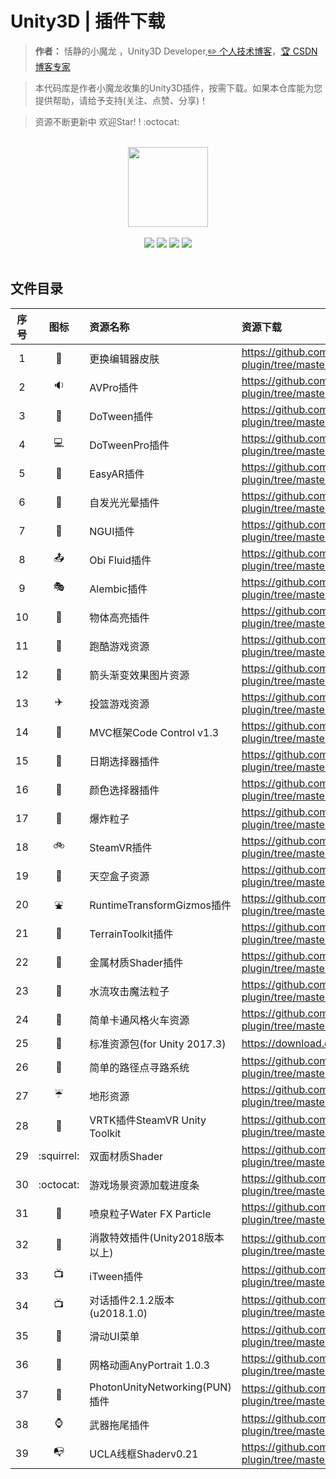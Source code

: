 # Unity3D | 插件下载

> **作者：** 恬静的小魔龙 ，Unity3D Developer,[:pencil2: 个人技术博客](http://www.qq764424567.top/)，[:trophy: CSDN 博客专家](https://blog.csdn.net/q764424567)


> 本代码库是作者小魔龙收集的Unity3D插件，按需下载。如果本仓库能为您提供帮助，请给予支持(关注、点赞、分享)！


> 资源不断更新中 欢迎Star! ! :octocat: [](https://github.com/764424567/Unity-plugin/blob/master/Star.png)

<br/>
<div align="center">
    <a href="http://www.qq764424567.top/" style="text-decoration:none"><img src="http://q8g7kj21n.bkt.clouddn.com/timg.jpg" width="128px"></a>
</div>
<br/>  

<div align="center">
<a href="https://github.com/764424567/Unity-plugin"><img src="https://badgen.net/github/stars/764424567/Unity-plugin?icon=github&color=blue"></a>
<a href="https://github.com/764424567/Unity-plugin"><img src="https://badgen.net/github/forks/764424567/Unity-plugin?icon=github&color=blue"></a>
<a href="https://github.com/764424567/Unity-plugin"><img src="https://badgen.net/github/assets-dl/764424567/Unity-plugin?icon=github&color=green"></a>
<a href="https://github.com/764424567/Unity-plugin"><img src="https://badgen.net/github/last-commit/764424567/Unity-plugin?icon=github&color=green"></a>
</div>
<br/>

## 文件目录

|   序号  |   图标  |   资源名称  |   资源下载  |   状态  |
|   :---:   |   :---:   |   :---    |   :---    |   :---:   |
| 1 | :volcano: | 更换编辑器皮肤 | https://github.com/764424567/Unity-plugin/tree/master/Menu/Unity3D-Themes | [√] |
| 2 | :sound: | AVPro插件 | https://github.com/764424567/Unity-plugin/tree/master/Menu/Unity3D-AVPro | [√] |
| 3 | :electric_plug: | DoTween插件 | https://github.com/764424567/Unity-plugin/tree/master/Menu/Unity3D-DoTween | [√] |
| 4 | :computer: | DoTweenPro插件 | https://github.com/764424567/Unity-plugin/tree/master/Menu/Unity3D-DoTweenPro | [√] |
| 5 | :ghost: | EasyAR插件 | https://github.com/764424567/Unity-plugin/tree/master/Menu/Unity3D-EasyAR | [√] |
| 6 | :shower: | 自发光光晕插件 | https://github.com/764424567/Unity-plugin/tree/master/Menu/Unity3D-Glow | [√] |
| 7 | :triangular_ruler: | NGUI插件 | https://github.com/764424567/Unity-plugin/tree/master/Menu/Unity3D-NGUI | [√] |
| 8 | :outbox_tray: | Obi Fluid插件 | https://github.com/764424567/Unity-plugin/tree/master/Menu/Unity3D-ObiFluid | [√] |
| 9 | :performing_arts: | Alembic插件 | https://github.com/764424567/Unity-plugin/tree/master/Menu/Unity3D-Alembic | [√] |
| 10 | :nut_and_bolt: | 物体高亮插件 | https://github.com/764424567/Unity-plugin/tree/master/Menu/Unity3D-Highlighting | [√] |
| 11 | :art: | 跑酷游戏资源 | https://github.com/764424567/Unity-plugin/tree/master/Menu/Unity3D-ParkourDemoAssets | [√] |
| 12 | :flashlight: | 箭头渐变效果图片资源 | https://github.com/764424567/Unity-plugin/tree/master/Menu/Unity3D-ArrowImg | [√] |
| 13 | :airplane: | 投篮游戏资源 | https://github.com/764424567/Unity-plugin/tree/master/Menu/Unity3D-BasketballGame | [√] |
| 14 | :tractor: | MVC框架Code Control v1.3 | https://github.com/764424567/Unity-plugin/tree/master/Menu/Unity3D-CodeControlv1.3 | [√] |
| 15 | :paw_prints: | 日期选择器插件 | https://github.com/764424567/Unity-plugin/tree/master/Menu/Unity3D-DatePicker | [√] |
| 16 | :walking: | 颜色选择器插件 | https://github.com/764424567/Unity-plugin/tree/master/Menu/Unity3D-ColorPicker | [√] |
| 17 | :bookmark_tabs: | 爆炸粒子 | https://github.com/764424567/Unity-plugin/tree/master/Menu/Unity3D-ExplodeParticles | [√] |
| 18 | :bike: | SteamVR插件 | https://github.com/764424567/Unity-plugin/tree/master/Menu/Unity3D-SteamVR | [√] |
| 19 | :ferris_wheel: | 天空盒子资源 | https://github.com/764424567/Unity-plugin/tree/master/Menu/Unity3D-Skyboxes | [√] |
| 20 | :fountain: | RuntimeTransformGizmos插件 | https://github.com/764424567/Unity-plugin/tree/master/Menu/Unity3D-RuntimeTransformGizmos | [√] |
| 21 | :roller_coaster: | TerrainToolkit插件 | https://github.com/764424567/Unity-plugin/tree/master/Menu/Unity3D-TerrainToolkit | [√] |
| 22 | :speedboat: | 金属材质Shader插件 | https://github.com/764424567/Unity-plugin/tree/master/Menu/Unity3D-MetalShadersPro | [√] |
| 23 | :mountain_railway: | 水流攻击魔法粒子 | https://github.com/764424567/Unity-plugin/tree/master/Menu/Unity3D-WaterAttackParticles | [√] |
| 24 | :tractor: | 简单卡通风格火车资源 | https://github.com/764424567/Unity-plugin/tree/master/Menu/Unity3D-CartoonAssets1.0 | [√] |
| 25 | :railway_car: | 标准资源包(for Unity 2017.3) | https://download.csdn.net/download/q764424567/12267554 | [√] |
| 26 | :izakaya_lantern: | 简单的路径点寻路系统 | https://github.com/764424567/Unity-plugin/tree/master/Menu/Unity3D-SimpleWaypointSystem | [√] |
| 27 | :umbrella: | 地形资源 | https://github.com/764424567/Unity-plugin/tree/master/Menu/Unity3D-TerrainAssets | [√] |
| 28 | :octopus: | VRTK插件SteamVR Unity Toolkit | https://github.com/764424567/Unity-plugin/tree/master/Menu/Unity3D-VRTK | [√] |
| 29 | :squirrel: | 双面材质Shader | https://github.com/764424567/Unity-plugin/tree/master/Menu/Unity3D-DoubleShader | [√] |
| 30 | :octocat: | 游戏场景资源加载进度条 | https://github.com/764424567/Unity-plugin/tree/master/Menu/Unity3D-LoadingScreens | [√] |
| 31 | :maple_leaf:| 喷泉粒子Water FX Particle | https://github.com/764424567/Unity-plugin/tree/master/Menu/Unity3D-WaterFXParticle | [√] |
| 32 | :crystal_ball: | 消散特效插件(Unity2018版本以上) | https://github.com/764424567/Unity-plugin/tree/master/Menu/Unity3D-Dissipate | [√] |
| 33 | :tv: | iTween插件 | https://github.com/764424567/Unity-plugin/tree/master/Menu/Unity3D-iTweenPath | [√] |
| 34 | :tv: | 对话插件2.1.2版本(u2018.1.0) | https://github.com/764424567/Unity-plugin/tree/master/Menu/Unity3D-DialogueSystem | [√] |
| 35 | :email: | 滑动UI菜单 | https://github.com/764424567/Unity-plugin/tree/master/Menu/Unity3D-SlideUIMenu | [√] |
| 36 | :seat: | 网格动画AnyPortrait 1.0.3 | https://github.com/764424567/Unity-plugin/tree/master/Menu/Unity3D-AnyPortrait | [√] |
| 37 | :flashlight: | PhotonUnityNetworking(PUN)插件 | https://github.com/764424567/Unity-plugin/tree/master/Menu/Unity3D-PUN | [√] |
| 38 | :watch: | 武器拖尾插件 | https://github.com/764424567/Unity-plugin/tree/master/Menu/Unity3D-WeaponsTail | [√] |
| 39 | :mailbox_with_no_mail: | UCLA线框Shaderv0.21 | https://github.com/764424567/Unity-plugin/tree/master/Menu/Unity3D-UCLAWireframeShader | [√] |
 
